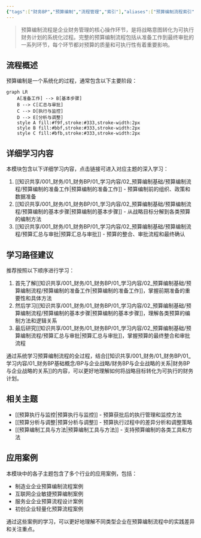 ```yaml
---
{"tags":["财务BP","预算编制","流程管理","索引"],"aliases":["预算编制流程索引","预算流程汇总"],"cssclasses":["财务知识"],"dg-publish":true,"permalink":"/知识共享/001_财务/01_财务BP/01_学习内容/02_预算编制基础/预算编制流程/预算编制流程/","dgPassFrontmatter":true}
---
```




> 预算编制流程是企业财务管理的核心操作环节，是将战略意图转化为可执行财务计划的系统化过程。完整的预算编制流程包括从准备工作到最终审批的一系列环节，每个环节都对预算的质量和可执行性有着重要影响。

## 流程概述

预算编制是一个系统化的过程，通常包含以下主要阶段：

```mermaid
graph LR
    A[准备工作] --> B[基本步骤]
    B --> C[汇总与审批]
    C --> D[执行与监控]
    D --> E[分析与调整]
    style A fill:#f9f,stroke:#333,stroke-width:2px
    style B fill:#bbf,stroke:#333,stroke-width:2px
    style C fill:#bfb,stroke:#333,stroke-width:2px
```

## 详细学习内容

本模块包含以下详细学习内容，点击链接可进入对应主题的深入学习：

1. [[知识共享/001_财务/01_财务BP/01_学习内容/02_预算编制基础/预算编制流程/预算编制的准备工作\|预算编制的准备工作]] - 预算编制前的组织、政策和数据准备
2. [[知识共享/001_财务/01_财务BP/01_学习内容/02_预算编制基础/预算编制流程/预算编制的基本步骤\|预算编制的基本步骤]] - 从战略目标分解到各类预算的编制方法
3. [[知识共享/001_财务/01_财务BP/01_学习内容/02_预算编制基础/预算编制流程/预算汇总与审批\|预算汇总与审批]] - 预算的整合、审批流程和最终确认

## 学习路径建议

推荐按照以下顺序进行学习：

1. 首先了解[[知识共享/001_财务/01_财务BP/01_学习内容/02_预算编制基础/预算编制流程/预算编制的准备工作\|预算编制的准备工作]]，掌握前期准备的重要性和具体方法
2. 然后学习[[知识共享/001_财务/01_财务BP/01_学习内容/02_预算编制基础/预算编制流程/预算编制的基本步骤\|预算编制的基本步骤]]，理解各类预算的编制方法和逻辑关系
3. 最后研究[[知识共享/001_财务/01_财务BP/01_学习内容/02_预算编制基础/预算编制流程/预算汇总与审批\|预算汇总与审批]]，掌握预算的最终整合和审批流程

通过系统学习预算编制流程的全过程，结合[[知识共享/001_财务/01_财务BP/01_学习内容/01_财务BP基础概念/BP与企业战略/财务BP与企业战略的关系\|财务BP与企业战略的关系]]的内容，可以更好地理解如何将战略目标转化为可执行的财务计划。

## 相关主题

- [[预算执行与监控\|预算执行与监控]] - 预算获批后的执行管理和监控方法
- [[预算分析与调整\|预算分析与调整]] - 预算执行过程中的差异分析和调整策略
- [[预算编制工具与方法\|预算编制工具与方法]] - 支持预算编制的各类工具和方法

## 应用案例

本模块中的各子主题包含了多个行业的应用案例，包括：
- 制造业企业预算编制流程案例
- 互联网企业敏捷预算编制案例
- 服务业企业预算流程设计案例
- 初创企业轻量化预算流程案例

通过这些案例的学习，可以更好地理解不同类型企业在预算编制流程中的实践差异和关注重点。 